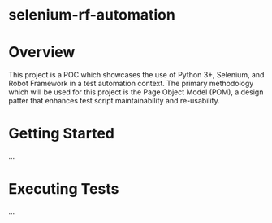 # selenium-rf-automation
# Overview
This project is a POC which showcases the use of Python 3+, Selenium, and Robot Framework in a test automation context.
The primary methodology which will be used for this project is the Page Object Model (POM), a design patter that enhances test script maintainability and re-usability.

# Getting Started
...

# Executing Tests
...